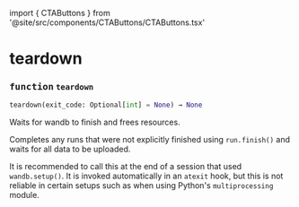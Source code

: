 import { CTAButtons } from '@site/src/components/CTAButtons/CTAButtons.tsx'

# teardown

<CTAButtons githubLink='https://github.com/wandb/wandb/blob/main/wandb/sdk/wandb_setup.py'/>




### <kbd>function</kbd> `teardown`

```python
teardown(exit_code: Optional[int] = None) → None
```

Waits for wandb to finish and frees resources. 

Completes any runs that were not explicitly finished using `run.finish()` and waits for all data to be uploaded. 

It is recommended to call this at the end of a session that used `wandb.setup()`. It is invoked automatically in an `atexit` hook, but this is not reliable in certain setups such as when using Python's `multiprocessing` module.